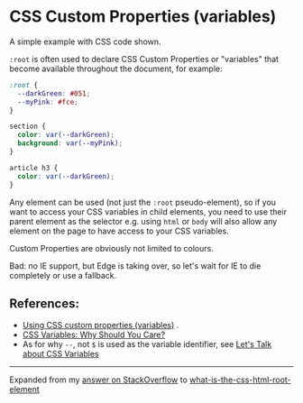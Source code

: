 # CSS Custom Properties (variables)

A simple example with CSS code shown.

`:root` is often used to declare CSS Custom Properties or "variables" that become available throughout the document, for example:

```CSS
:root {
  --darkGreen: #051;
  --myPink: #fce;
}

section {
  color: var(--darkGreen);
  background: var(--myPink);
}

article h3 {
  color: var(--darkGreen);
}
```

Any element can be used (not just the `:root` pseudo-element), so if you want to access your CSS variables in child elements, you need to use their parent element as the selector e.g. using `html` or `body` will also allow any element on the page to have access to your CSS variables.

Custom Properties are obviously not limited to colours.

Bad: no IE support, but Edge is taking over, so let's wait for IE to die completely or use a fallback.

## References:

- [Using CSS custom properties (variables)](https://developer.mozilla.org/en-US/docs/Web/CSS/Using_CSS_variables) . 
- [CSS Variables: Why Should You Care?](https://developers.google.com/web/updates/2016/02/css-variables-why-should-you-care)
- As for why `--`, not `$` is used as the variable identifier, see [Let's Talk about CSS Variables](https://www.xanthir.com/blog/b4KT0)

---
Expanded from my [answer on StackOverflow](https://stackoverflow.com/a/48597520/123033) to [what-is-the-css-html-root-element](https://stackoverflow.com/questions/3916824/what-is-the-css-html-root-element/)

